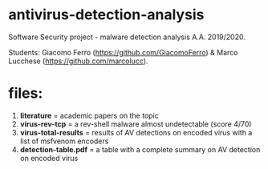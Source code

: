 # antivirus-detection-analysis

Software Security project - malware detection analysis A.A. 2019/2020. 

Students:
Giacomo Ferro (https://github.com/GiacomoFerro) & Marco Lucchese (https://github.com/marcolucc).

# files:
1) **literature** = academic papers on the topic
2) **virus-rev-tcp** = a rev-shell malware almost undetectable (score 4/70)
3) **virus-total-results** = results of AV detections on encoded virus with a list of msfvenom encoders
4) **detection-table.pdf** = a table with a complete summary on AV detection on encoded virus
